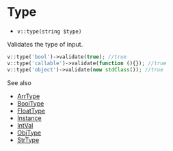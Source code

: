 # Type

- `v::type(string $type)`

Validates the type of input.

```php
v::type('bool')->validate(true); //true
v::type('callable')->validate(function (){}); //true
v::type('object')->validate(new stdClass()); //true
```

See also

  * [ArrType](ArrType.md)
  * [BoolType](BoolType.md)
  * [FloatType](FloatType.md)
  * [Instance](Instance.md)
  * [IntVal](IntVal.md)
  * [ObjType](ObjType.md)
  * [StrType](StrType.md)
